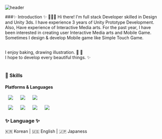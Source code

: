 <!--
**chaenana/chaenana** is a ✨ _special_ ✨ repository because its `README.md` (this file) appears on your GitHub profile.
### Hi there 👋
Here are some ideas to get you started:

- 🔭 I’m currently working on ...
- 🌱 I’m currently learning ...
- 👯 I’m looking to collaborate on ...
- 🤔 I’m looking for help with ...
- 💬 Ask me about ...
- 📫 How to reach me: ...
- 😄 Pronouns: ...
- ⚡ Fun fact: ...
-->

<!-- 헤더 -->
![header](https://capsule-render.vercel.app/api?type=slice&color=auto&height=200&section=header&text=Hello&desc=I'm%20Chaena&fontSize=60&fontAlignY=50&fontAlign=85&descAlignY=70&descAlign=85)


<div>
###✨ Introduction ✨
👩🏻‍💻  Hi there! I'm full stack Developer skilled in Design and Unity 3ds.
I have experience 3 years of Unity Prototype Development. Also, Have experience of Interactive Media arts.
For the past year, I have been interested in creating user Interactive Media arts and Mobile Game.
Sometimes I design & develop Mobile game like Simple Touch Game.
<br/><br/>
 
I enjoy baking, drawing illustration. 🥐 🎨<br/>
I hope to develop every beautiful things. ✨ <br/><br/>
 </div>
 
 
### 💪 Skills
#### Platforms & Languages

<img src="https://img.shields.io/badge/unity-%23000000.svg?style=for-the-badge&logo=unity&logoColor=white" style="height : auto; margin-left : 10px; margin-right : 10px;"/> <img src="https://img.shields.io/badge/Visual%20Studio%20Code-0078d7.svg?style=for-the-badge&logo=visual-studio-code&logoColor=white" style="height : auto; margin-left : 10px; margin-right : 10px;"/> <img src="https://img.shields.io/badge/Xcode-007ACC?style=for-the-badge&logo=Xcode&logoColor=white" style="height : auto; margin-left : 10px; margin-right : 10px;"/>

 <img src="https://img.shields.io/badge/c%23-%23239120.svg?style=for-the-badge&logo=c-sharp&logoColor=white" style="height : auto; margin-left : 10px; margin-right : 10px;"/>  <img src="https://img.shields.io/badge/c++-%2300599C.svg?style=for-the-badge&logo=c%2B%2B&logoColor=white" style="height : auto; margin-left : 10px; margin-right : 10px;"/>
 <img src="https://img.shields.io/badge/html5-%23E34F26.svg?style=for-the-badge&logo=html5&logoColor=white" style="height : auto; margin-left : 10px; margin-right : 10px;"/>  <img src="https://img.shields.io/badge/css3-%231572B6.svg?style=for-the-badge&logo=css3&logoColor=white" style="height : auto; margin-left : 10px; margin-right : 10px;"/>

<h3>✨ Language ✨</h3>
🇰🇷 Korean | 🇺🇸 English | 🇯🇵 Japaness
